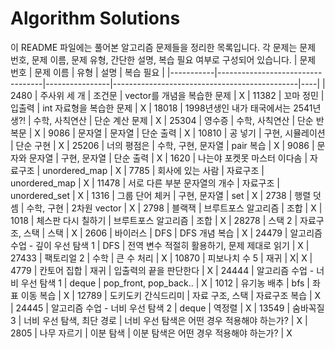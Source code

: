 # Algorithm Solutions

이 README 파일에는 풀어본 알고리즘 문제들을 정리한 목록입니다. 각 문제는 문제 번호, 문제 이름, 문제 유형, 간단한 설명, 복습 필요 여부로 구성되어 있습니다.
| 문제 번호 | 문제 이름 | 유형 | 설명 | 복습 필요 |
|-----------|----------------------------------|----------------|----------------------------------------------|----|
| 2480 | 주사위 세 개 | 조건문 | vector를 개념을 복습한 문제 | X
| 11382 | 꼬마 정민 | 입출력 | int 자료형을 복습한 문제 | X
| 18018 | 1998년생인 내가 태국에서는 2541년생?! | 수학, 사칙연산 | 단순 계산 문제 | X
| 25304 | 영수증 | 수학, 사칙연산 | 단순 반복문 | X
| 9086 | 문자열 | 문자열 | 단순 출력 | X
| 10810 | 공 넣기 | 구현, 시뮬레이션 | 단순 구현 | X
| 25206 | 너의 평점은 | 수학, 구현, 문자열 | pair 복습 | X
| 9086 | 문자와 문자열 | 구현, 문자열 | 단순 출력 | X
| 1620 | 나는야 포켓못 마스터 이다솜 | 자료구조 | unordered_map | X
| 7785 | 회사에 있는 사람 | 자료구조 | unordered_map | X
| 11478 | 서로 다른 부분 문자열의 개수 | 자료구조 | unordered_set | X
| 1316 | 그룹 단어 체커 | 구현, 문자열 | set | X
| 2738 | 행렬 덧셈 | 수학, 구현 | 2차원 vector | X
| 2798 | 블랙잭 | 브루트포스 알고리즘 | 조합 | X
| 1018 | 체스판 다시 칠하기 | 브루트포스 알고리즘 | 조합 | X
| 28278 | 스택 2 | 자료구조, 스택 | 스택 | X
| 2606 | 바이러스 | DFS | DFS 개념 복습 | X
| 24479 | 알고리즘 수업 - 깊이 우선 탐색 1 | DFS | 전역 변수 적절히 활용하기, 문제 제대로 읽기 | X
| 27433 | 팩토리얼 2 | 수학 | 큰 수 처리 | X
| 10870 | 피보나치 수 5 | 재귀 | X| X
| 4779 | 칸토어 집합 | 재귀 | 입출력의 끝을 판단한다 | X
| 24444 | 알고리즘 수업 - 너비 우선 탐색 1 | deque | pop_front, pop_back.. | X
| 1012 | 유기농 배추 | bfs | 좌표 이동 복습 | X
| 12789 | 도키도키 간식드리미 | 자료 구조, 스택 | 자료구조 복습 | X
| 24445 | 알고리즘 수업 - 너비 우선 탐색 2 | deque | 역정렬 | X
| 13549 | 숨바꼭질 3 | 너비 우선 탐색, 최단 경로 | 너비 우선 탐색은 어떤 경우 적용해야 하는가? | X
| 2805 | 나무 자르기 | 이분 탐색 | 이분 탐색은 어떤 경우 적용해야 하는가? | X
